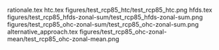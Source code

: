 rationale.tex
htc.tex
figures/test_rcp85_htc/test_rcp85_htc.png
hfds.tex
figures/test_rcp85_hfds-zonal-sum/test_rcp85_hfds-zonal-sum.png
figures/test_rcp85_ohc-zonal-sum/test_rcp85_ohc-zonal-sum.png
alternative_approach.tex
figures/test_rcp85_ohc-zonal-mean/test_rcp85_ohc-zonal-mean.png
